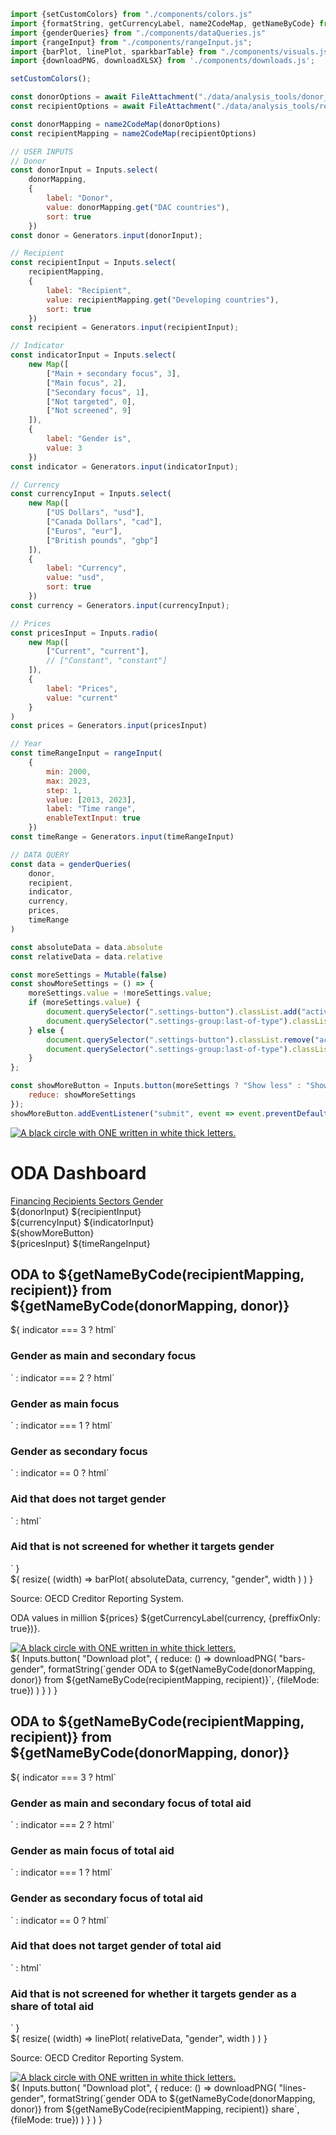 ```js 
import {setCustomColors} from "./components/colors.js"
import {formatString, getCurrencyLabel, name2CodeMap, getNameByCode} from "./components/utils.js";
import {genderQueries} from "./components/dataQueries.js"
import {rangeInput} from "./components/rangeInput.js";
import {barPlot, linePlot, sparkbarTable} from "./components/visuals.js";
import {downloadPNG, downloadXLSX} from './components/downloads.js';
```

```js
setCustomColors();
```

```js
const donorOptions = await FileAttachment("./data/analysis_tools/donor_mapping.json").json()
const recipientOptions = await FileAttachment("./data/analysis_tools/recipient_mapping.json").json()

const donorMapping = name2CodeMap(donorOptions)
const recipientMapping = name2CodeMap(recipientOptions)
```

```js
// USER INPUTS
// Donor
const donorInput = Inputs.select(
    donorMapping,
    {
        label: "Donor",
        value: donorMapping.get("DAC countries"),
        sort: true
    })
const donor = Generators.input(donorInput);

// Recipient
const recipientInput = Inputs.select(
    recipientMapping,
    {
        label: "Recipient",
        value: recipientMapping.get("Developing countries"),
        sort: true
    })
const recipient = Generators.input(recipientInput);

// Indicator
const indicatorInput = Inputs.select(
    new Map([
        ["Main + secondary focus", 3],
        ["Main focus", 2],
        ["Secondary focus", 1],
        ["Not targeted", 0],
        ["Not screened", 9]
    ]),
    {
        label: "Gender is",
        value: 3
    })
const indicator = Generators.input(indicatorInput);

// Currency
const currencyInput = Inputs.select(
    new Map([
        ["US Dollars", "usd"],
        ["Canada Dollars", "cad"],
        ["Euros", "eur"],
        ["British pounds", "gbp"]
    ]),
    {
        label: "Currency",
        value: "usd",
        sort: true
    })
const currency = Generators.input(currencyInput);

// Prices
const pricesInput = Inputs.radio(
    new Map([
        ["Current", "current"],
        // ["Constant", "constant"]
    ]),
    {
        label: "Prices",
        value: "current"
    }
)
const prices = Generators.input(pricesInput)

// Year
const timeRangeInput = rangeInput(
    {
        min: 2000,
        max: 2023,
        step: 1,
        value: [2013, 2023],
        label: "Time range",
        enableTextInput: true
    })
const timeRange = Generators.input(timeRangeInput)
```


```js
// DATA QUERY
const data = genderQueries(
    donor, 
    recipient, 
    indicator,
    currency,
    prices,
    timeRange
)

const absoluteData = data.absolute
const relativeData = data.relative
```


```js
const moreSettings = Mutable(false)
const showMoreSettings = () => {
    moreSettings.value = !moreSettings.value;
    if (moreSettings.value) {
        document.querySelector(".settings-button").classList.add("active")
        document.querySelector(".settings-group:last-of-type").classList.remove("hidden")
    } else {
        document.querySelector(".settings-button").classList.remove("active")
        document.querySelector(".settings-group:last-of-type").classList.add("hidden")
    }
};
```

```js
const showMoreButton = Inputs.button(moreSettings ? "Show less" : "Show more", {
    reduce: showMoreSettings
});
showMoreButton.addEventListener("submit", event => event.preventDefault());
```

<div class="title-container">
    <div class="title-logo">
        <a href="https://data.one.org/" target="_blank">
            <img src="./ONE-logo-black.png" alt="A black circle with ONE written in white thick letters.">
        </a>
    </div>
    <h1 class="title-text">
        ODA Dashboard
    </h1>
</div>

<div class="header card">
    <a class="view-button" href="./">
        Financing
    </a>
    <a class="view-button" href="./recipients">
        Recipients
    </a>
    <a class="view-button" href="./sectors">
        Sectors
    </a>
    <a class="view-button active" href="./gender">
        Gender
    </a>
</div>

<div class="settings card">
    <div class="settings-group">
        ${donorInput}
        ${recipientInput}
    </div>
    <div class="settings-group">
        ${currencyInput}
        ${indicatorInput}
    </div>
    <div class="settings-button">
        ${showMoreButton}
    </div>
    <div class="settings-group hidden">
        ${pricesInput}
        ${timeRangeInput}
    </div>
</div>
<div class="grid grid-cols-2">
    <div class="card">
        <div class="plot-container" id="bars-gender">
            <h2 class="plot-title">
                ODA to ${getNameByCode(recipientMapping, recipient)} from ${getNameByCode(donorMapping, donor)}
            </h2>
            <div class="plot-subtitle-panel">
                ${
                    indicator === 3 
                        ? html`<h3 class="plot-subtitle"> Gender as <span class="gender-main subtitle-label">main</span> and <span class="gender-secondary subtitle-label">secondary</span> focus</h3>`
                        : indicator === 2
                            ? html`<h3 class="plot-subtitle"> Gender as main focus</h3>`
                            : indicator === 1
                                ? html`<h3 class="plot-subtitle"> Gender as secondary focus</h3>`
                                : indicator == 0
                                    ? html`<h3 class="plot-subtitle"> Aid that does not target gender</h3>`
                                    : html`<h3 class="plot-subtitle"> Aid that is not screened for whether it targets gender</h3>`
                }
            </div>
            ${
                resize(
                    (width) => barPlot(
                        absoluteData, 
                        currency, 
                        "gender", 
                        width
                    )
                )
            }
            <div class="bottom-panel">
                <div class="text-section">
                    <p class="plot-source">Source: OECD Creditor Reporting System.</p>
                    <p class="plot-note">ODA values in million ${prices} ${getCurrencyLabel(currency, {preffixOnly: true})}.</p>
                </div>
                <div class="logo-section">
                    <a href="https://data.one.org/" target="_blank">
                        <img src="./ONE-logo-black.png" alt="A black circle with ONE written in white thick letters.">
                    </a>
                </div>
            </div>
        </div>
        <div class="download-panel">
            ${
                Inputs.button(
                    "Download plot", {
                        reduce: () => downloadPNG(
                            "bars-gender",
                             formatString(`gender ODA to ${getNameByCode(donorMapping, donor)} from ${getNameByCode(recipientMapping, recipient)}`, {fileMode: true})
                        )
                    }
                )
            }
        </div>
    </div>
    <div class="card">
        <div class="plot-container" id="lines-gender">
            <h2 class="plot-title">
                ODA to ${getNameByCode(recipientMapping, recipient)} from ${getNameByCode(donorMapping, donor)}
            </h2>
            <div class="plot-subtitle-panel">
                ${
                    indicator === 3 
                        ? html`<h3 class="plot-subtitle"> Gender as <span class="gender-main subtitle-label">main</span> and <span class="gender-secondary subtitle-label">secondary</span> focus  of total aid</h3>`
                        : indicator === 2
                            ? html`<h3 class="plot-subtitle"> Gender as main focus of total aid</h3>`
                            : indicator === 1
                                ? html`<h3 class="plot-subtitle"> Gender as secondary focus of total aid</h3>`
                                : indicator == 0
                                    ? html`<h3 class="plot-subtitle"> Aid that does not target gender of total aid</h3>`
                                    : html`<h3 class="plot-subtitle"> Aid that is not screened for whether it targets gender as a share of total aid</h3>`
                }
            </div>
            ${
                resize(
                    (width) => linePlot(
                        relativeData, 
                        "gender", 
                        width
                    )
                )
            }
            <div class="bottom-panel">
                <div class="text-section">
                    <p class="plot-source">Source: OECD Creditor Reporting System.</p>
                </div>
                <div class="logo-section">
                    <a href="https://data.one.org/" target="_blank">
                        <img src="./ONE-logo-black.png" alt="A black circle with ONE written in white thick letters.">
                    </a>
                </div>
            </div>
        </div>
        <div class="download-panel">
            ${
                Inputs.button(
                    "Download plot", {
                        reduce: () => downloadPNG(
                            "lines-gender",
                             formatString(`gender ODA to ${getNameByCode(donorMapping, donor)} from ${getNameByCode(recipientMapping, recipient)} share`, {fileMode: true})
                        )
                    }
                )
            }
        </div>
    </div>
</div>

<div class="card">
</div>